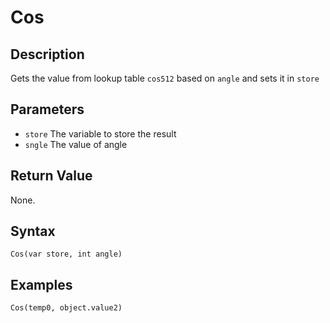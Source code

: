 # Cos

## Description
Gets the value from lookup table `cos512` based on `angle` and sets it in `store`

## Parameters
- `store`
The variable to store the result
- `sngle`
The value of angle

## Return Value
None.

## Syntax
```
Cos(var store, int angle)
```

## Examples
```
Cos(temp0, object.value2)
```